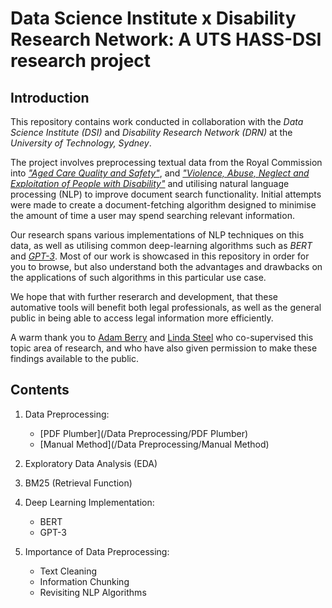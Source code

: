 # Data Science Institute x Disability Research Network: A UTS HASS-DSI research project
## Introduction

This repository contains work conducted in collaboration with the _Data Science Institute (DSI)_ and _Disability Research Network (DRN)_ at the _University of Technology, Sydney_. 

The project involves preprocessing textual data from the Royal Commission into [_"Aged Care Quality and Safety"_](https://agedcare.royalcommission.gov.au/), and [_"Violence, Abuse, Neglect and Exploitation of People with Disability"_](https://disability.royalcommission.gov.au/) and utilising natural language processing (NLP) to improve document search functionality. Initial attempts were made to create a document-fetching algorithm designed to minimise the amount of time a user may spend searching relevant information.

Our research spans various implementations of NLP techniques on this data, as well as utilising common deep-learning algorithms such as _BERT_ and [_GPT-3_](https://beta.openai.com/docs/introduction/overview). Most of our work is showcased in this repository in order for you to browse, but also understand both the advantages and drawbacks on the applications of such algorithms in this particular use case.

We hope that with further reserarch and development, that these automative tools will benefit both legal professionals, as well as the general public in being able to access legal information more efficiently.

A warm thank you to [Adam Berry](https://profiles.uts.edu.au/Adam.Berry) and [Linda Steel](https://profiles.uts.edu.au/Linda.Steele) who co-supervised this topic area of research, and who have also given permission to make these findings available to the public.

## Contents

1. Data Preprocessing:
    - [PDF Plumber](/Data Preprocessing/PDF Plumber)
    - [Manual Method](/Data Preprocessing/Manual Method)

2. Exploratory Data Analysis (EDA)

3. BM25 (Retrieval Function)

4. Deep Learning Implementation:
    - BERT
    - GPT-3

5. Importance of Data Preprocessing:
    - Text Cleaning
    - Information Chunking
    - Revisiting NLP Algorithms
